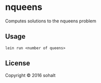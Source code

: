 # nqueens

Computes solutions to the nqueens problem

## Usage

    lein run <number of queens>

## License

Copyright © 2016 sohalt
